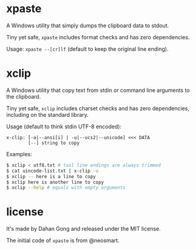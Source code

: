 # xpaste
A Windows utility that simply dumps the clipboard data to stdout.

Tiny yet safe, `xpaste` includes format checks and has zero dependencies.

Usage: `xpaste --[cr]lf` (default to keep the original line ending).

# xclip
A Windows utility that copy text from stdin or command line arguments to the clipboard.

Tiny yet safe, `xclip` includes charset checks and has zero dependencies, including on the standard library.

Usage (default to think stdin UTF-8 encoded):
```
x-clip: [-a|--ansi[i] | -u|--ucs2|--unicode] <<< DATA
        [--] string to copy
```

Examples:
``` bash
$ xclip < utf8.txt # tail line endings are always trimmed
$ cat uincode-list.txt | x-clip -u
$ xclip -- here is a line to copy
$ xclip here is another line to copy
$ xclip --help # equals with empty arguments
```

# license
It's made by Dahan Gong and released under the MIT license.

The initial code of `xpaste` is from @neosmart.

